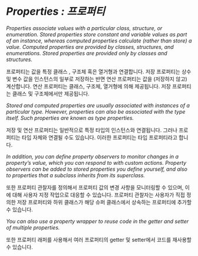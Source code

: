 # *Properties : 프로퍼티*

*Properties associate values with a particular class, structure, or enumeration. Stored properties store constant and variable values as part of an instance, whereas computed properties calculate (rather than store) a value. Computed properties are provided by classes, structures, and enumerations. Stored properties are provided only by classes and structures.*

프로퍼티는 값을 특정 클래스 , 구조체 혹은 열거형과 연결합니다. 저장 프로퍼티는 상수 및 변수 값을 인스턴스의 일부로 저장하는 반면 연산 프로퍼티는 값을 (저장하지 않고) 계산합니다. 연산 프로퍼티는 클래스, 구조체, 열거형에 의해 제공됩니다. 저장 프로퍼티는 클래스 및 구조체에서만 제공됩니다. 

*Stored and computed properties are usually associated with instances of a particular type. However, properties can also be associated with the type itself. Such properties are known as type properties.*

저장 및 연산 프로퍼티는 일반적으로 특정 타입의 인스턴스와 연결됩니다. 그러나 프로퍼티는 타입 자체와 연결될 수도 있습니다. 이러한 프로퍼티는 타입 프로퍼티라고 합니다. 

*In addition, you can define property observers to monitor changes in a property’s value, which you can respond to with custom actions. Property observers can be added to stored properties you define yourself, and also to properties that a subclass inherits from its superclass.*

또한 프로퍼티 관찰자를 정의해서 프로퍼티 값의 변경 사항을 모니터링할 수 있으며, 이에 대해 사용자 지정 작업으로 대응할 수 있습니다. 프로퍼티 관찰자는 사용자가 직접 정의한 저장 프로퍼티와 하위 클래스가 해당 슈퍼 클래스에서 상속하는 프로퍼티에 추가할 수 있습니다.

*You can also use a property wrapper to reuse code in the getter and setter of multiple properties.*

또한 프로퍼티 래퍼를 사용해서 여러 프로퍼티의 getter 및 setter에서 코드를 재사용할 수 있습니다. 
